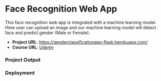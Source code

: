# Face Recognition Web App

This face recognition web app is integrated with a machine learning model. Here user can upload an image and our machine learning model will detect face and predict gender (Male or Female).

- **Project URL**:  <https://genderclassificationapp-flask.herokuapp.com/>
- **Course URL**: [Udemy](https://www.udemy.com/course/build-face-recognition-app-using-machine-learning-in-flask/?referralCode=E4241D27BEFE8D5E6C4D)

### Project Output


### Deployment
